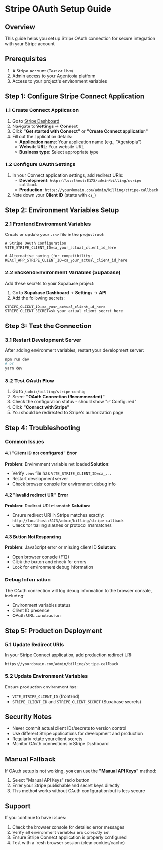 # Stripe OAuth Setup Guide

## Overview
This guide helps you set up Stripe OAuth connection for secure integration with your Stripe account.

## Prerequisites
1. A Stripe account (Test or Live)
2. Admin access to your Agentopia platform
3. Access to your project's environment variables

## Step 1: Configure Stripe Connect Application

### 1.1 Create Connect Application
1. Go to [Stripe Dashboard](https://dashboard.stripe.com)
2. Navigate to **Settings** → **Connect**
3. Click **"Get started with Connect"** or **"Create Connect application"**
4. Fill out the application details:
   - **Application name**: Your application name (e.g., "Agentopia")
   - **Website URL**: Your website URL
   - **Business type**: Select appropriate type

### 1.2 Configure OAuth Settings
1. In your Connect application settings, add redirect URIs:
   - **Development**: `http://localhost:5173/admin/billing/stripe-callback`
   - **Production**: `https://yourdomain.com/admin/billing/stripe-callback`
2. Note down your **Client ID** (starts with `ca_`)

## Step 2: Environment Variables Setup

### 2.1 Frontend Environment Variables
Create or update your `.env` file in the project root:

```env
# Stripe OAuth Configuration
VITE_STRIPE_CLIENT_ID=ca_your_actual_client_id_here

# Alternative naming (for compatibility)
REACT_APP_STRIPE_CLIENT_ID=ca_your_actual_client_id_here
```

### 2.2 Backend Environment Variables (Supabase)
Add these secrets to your Supabase project:

1. Go to **Supabase Dashboard** → **Settings** → **API**
2. Add the following secrets:

```
STRIPE_CLIENT_ID=ca_your_actual_client_id_here
STRIPE_CLIENT_SECRET=sk_your_actual_client_secret_here
```

## Step 3: Test the Connection

### 3.1 Restart Development Server
After adding environment variables, restart your development server:

```bash
npm run dev
# or
yarn dev
```

### 3.2 Test OAuth Flow
1. Go to `/admin/billing/stripe-config`
2. Select **"OAuth Connection (Recommended)"**
3. Check the configuration status - should show "✅ Configured"
4. Click **"Connect with Stripe"**
5. You should be redirected to Stripe's authorization page

## Step 4: Troubleshooting

### Common Issues

#### 4.1 "Client ID not configured" Error
**Problem**: Environment variable not loaded
**Solution**: 
- Verify `.env` file has `VITE_STRIPE_CLIENT_ID=ca_...`
- Restart development server
- Check browser console for environment debug info

#### 4.2 "Invalid redirect URI" Error
**Problem**: Redirect URI mismatch
**Solution**:
- Ensure redirect URI in Stripe matches exactly: `http://localhost:5173/admin/billing/stripe-callback`
- Check for trailing slashes or protocol mismatches

#### 4.3 Button Not Responding
**Problem**: JavaScript error or missing client ID
**Solution**:
- Open browser console (F12)
- Click the button and check for errors
- Look for environment debug information

### Debug Information
The OAuth connection will log debug information to the browser console, including:
- Environment variables status
- Client ID presence
- OAuth URL construction

## Step 5: Production Deployment

### 5.1 Update Redirect URIs
In your Stripe Connect application, add production redirect URI:
```
https://yourdomain.com/admin/billing/stripe-callback
```

### 5.2 Update Environment Variables
Ensure production environment has:
- `VITE_STRIPE_CLIENT_ID` (frontend)
- `STRIPE_CLIENT_ID` and `STRIPE_CLIENT_SECRET` (Supabase secrets)

## Security Notes
- Never commit actual client IDs/secrets to version control
- Use different Stripe applications for development and production
- Regularly rotate your client secrets
- Monitor OAuth connections in Stripe Dashboard

## Manual Fallback
If OAuth setup is not working, you can use the **"Manual API Keys"** method:
1. Select "Manual API Keys" radio button
2. Enter your Stripe publishable and secret keys directly
3. This method works without OAuth configuration but is less secure

## Support
If you continue to have issues:
1. Check the browser console for detailed error messages
2. Verify all environment variables are correctly set
3. Ensure Stripe Connect application is properly configured
4. Test with a fresh browser session (clear cookies/cache)

